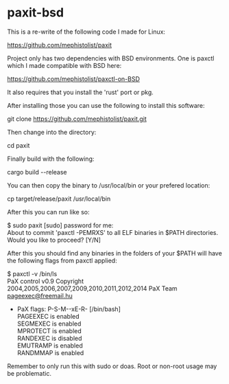 # paxit-bsd
This is a re-write of the following code I made for Linux:

https://github.com/mephistolist/paxit

Project only has two dependencies with BSD environments. One is paxctl which I made compatible with BSD here:

https://github.com/mephistolist/paxctl-on-BSD

It also requires that you install the 'rust' port or pkg.

After installing those you can use the following to install this software:

git clone https://github.com/mephistolist/paxit.git

Then change into the directory:

cd paxit

Finally build with the following:

cargo build --release

You can then copy the binary to /usr/local/bin or your prefered location:

cp target/release/paxit /usr/local/bin

After this you can run like so:

$ sudo paxit
[sudo] password for me:<br>
About to commit 'paxctl -PEMRXS' to all ELF binaries in $PATH directories.<br>
Would you like to proceed? [Y/N] <br>

After this you should find any binaries in the folders of your $PATH will have the following flags from paxctl applied:

$ paxctl -v /bin/ls              
PaX control v0.9
Copyright 2004,2005,2006,2007,2009,2010,2011,2012,2014 PaX Team <pageexec@freemail.hu> <br>

- PaX flags: P-S-M--xE-R- [/bin/bash]<br>
	PAGEEXEC is enabled<br>
	SEGMEXEC is enabled<br>
	MPROTECT is enabled<br>
	RANDEXEC is disabled<br>
	EMUTRAMP is enabled<br>
	RANDMMAP is enabled<br>

Remember to only run this with sudo or doas. Root or non-root usage may be problematic.
